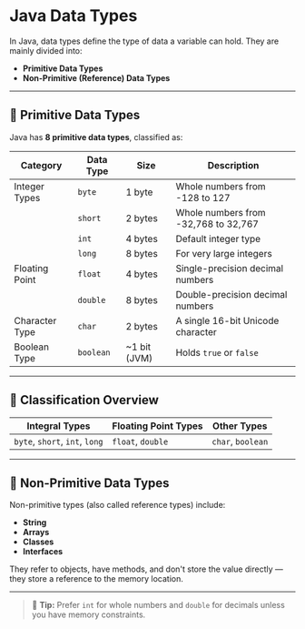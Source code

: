 # Java Data Types

In Java, data types define the type of data a variable can hold. They are mainly divided into:

- **Primitive Data Types**
- **Non-Primitive (Reference) Data Types**

---

## 🔹 Primitive Data Types

Java has **8 primitive data types**, classified as:

| **Category**       | **Data Type** | **Size**       | **Description**                      |
|--------------------|---------------|----------------|--------------------------------------|
| Integer Types      | `byte`        | 1 byte         | Whole numbers from -128 to 127       |
|                    | `short`       | 2 bytes        | Whole numbers from -32,768 to 32,767 |
|                    | `int`         | 4 bytes        | Default integer type                 |
|                    | `long`        | 8 bytes        | For very large integers              |
| Floating Point     | `float`       | 4 bytes        | Single-precision decimal numbers     |
|                    | `double`      | 8 bytes        | Double-precision decimal numbers     |
| Character Type     | `char`        | 2 bytes        | A single 16-bit Unicode character    |
| Boolean Type       | `boolean`     | ~1 bit (JVM)   | Holds `true` or `false`              |

---

## 🔸 Classification Overview

| **Integral Types**     | **Floating Point Types** | **Other Types**    |
|------------------------|--------------------------|--------------------|
| `byte`, `short`, `int`, `long` | `float`, `double`           | `char`, `boolean`     |

---

## 🔹 Non-Primitive Data Types

Non-primitive types (also called reference types) include:

- **String**
- **Arrays**
- **Classes**
- **Interfaces**

They refer to objects, have methods, and don't store the value directly — they store a reference to the memory location.

---

> 🧠 **Tip:** Prefer `int` for whole numbers and `double` for decimals unless you have memory constraints.
